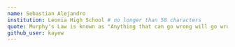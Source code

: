 ```yaml
---
name: Sebastian Alejandro
institution: Leonia High School # no longer than 58 characters
quote: Murphy's Law is known as "Anything that can go wrong will go wrong". Basically, 2020.
github_user: kayew
---
```

